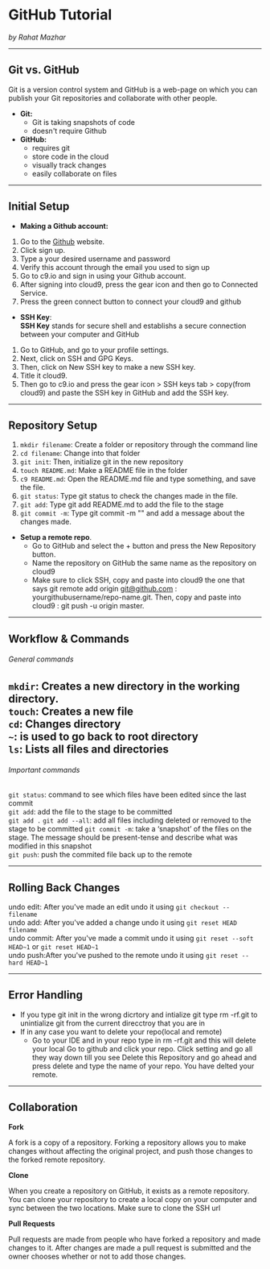 # GitHub Tutorial

_by Rahat Mazhar_

---
## Git vs. GitHub
Git is a version control system and GitHub is a web-page on which you can publish your Git repositories and collaborate with other people.  

* **Git:**   
  * Git is taking snapshots of code   
  * doesn't require Github  
* **GitHub:**   
  * requires git   
  * store code in the cloud  
  * visually track changes   
  * easily collaborate on files  


---
## Initial Setup

* **Making a Github account:**
1. Go to the [Github](github.com) website.
2. Click sign up.
3. Type a your desired username and password 
5. Verify this account through the email you used to sign up
6. Go to c9.io and sign in using your Github account.
7. After signing into cloud9, press the gear icon and then go to Connected Service.
8. Press the green connect button to connect your cloud9 and github
* **SSH Key**:   
**SSH Key** stands for secure shell and establishs a secure connection between your computer and GitHub
1. Go to GitHub, and go to your profile settings.
2. Next, click on SSH and GPG Keys.
3. Then, click on New SSH key to make a new SSH key.
3. Title it cloud9. 
4. Then go to c9.io and press the gear icon > SSH keys tab > copy(from cloud9) and paste the SSH key in GitHub and add the SSH key.  

---
## Repository Setup

1. `mkdir filename`: Create a folder or repository through the command line
2. `cd filename`: Change into that folder 
3. `git init`: Then, initialize git in the new repository 
4. `touch README.md`: Make a README file in the folder 
5. `c9 README.md`: Open the README.md file and type something, and save the file.
6. `git status`: Type git status to check the changes made in the file.
7. `git add`: Type git add README.md to add the file to the stage
8. `git commit -m`: Type git commit -m "" and add a message about the changes made.
* **Setup a remote repo**. 
  * Go to GitHub and select the + button and press the New Repository button. 
  * Name the repository on GitHub the same name as the repository on cloud9
  * Make sure to click SSH, copy and paste into cloud9 the one that says git remote add origin git@github.com : yourgithubusername/repo-name.git. Then, copy and paste into cloud9 : git push -u origin master.
---
## Workflow & Commands
###### General commands
`mkdir`: Creates a new directory in the working directory.  
`touch`: Creates a new file  
`cd`: Changes directory  
`~`: is used to go back to root directory  
`ls`: Lists all files and directories
---
###### Important commands

`git status`: command to see which files have been edited since the last commit  
`git add`: add the file to the stage to be committed  
`git add .` 
`git add --all`: add all files including deleted or removed to the stage to be committed 
`git commit -m`: take a ‘snapshot’ of the files on the stage.  The message should be present-tense and describe what was modified in this snapshot  
`git push`: push the commited file back up to the remote


---
## Rolling Back Changes

undo edit: After you've made an edit undo it using `git checkout -- filename`  
undo add: After you've added a change undo it using `git reset HEAD filename`  
undo commit: After you've made a commit undo it using `git reset --soft HEAD~1` or `git reset HEAD~1`  
undo push:After you've pushed to the remote undo it using `git reset --hard HEAD~1`


---
## Error Handling
* If you type git init in the wrong dicrtory and intialize git type rm -rf.git to unintialize git from the current direcctroy that you are in
* If in any case you want to delete your repo(local and remote) 
  * Go to your IDE and in your repo type in rm -rf.git and this will delete your local
Go to github and click your repo. Click setting and go all they way down till you see Delete this Repository and go ahead and press delete and type the name of your repo. You have delted your remote.

---
## Collaboration

**Fork**

A fork is a copy of a repository. Forking a repository allows you to make changes without affecting the original project, and push those changes to the forked remote repository.

**Clone**

When you create a repository on GitHub, it exists as a remote repository. You can clone your repository to create a local copy on your computer and sync between the two locations. Make sure to clone the SSH url

**Pull Requests**

Pull requests are made from people who have forked a repository and made changes to it. After changes are made a pull request is submitted and the owner chooses whether or not to add those changes.
